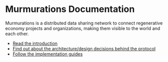 # Murmurations Documentation

Murmurations is a distributed data sharing network to connect regenerative economy projects and organizations, making them visible to the world and each other.

- [Read the introduction](about/introduction.html)
- [Find out about the architecture/design decisions behind the protocol](about/architecture.html)
- [Follow the implementation guides](/guides/create-a-profile.html)
